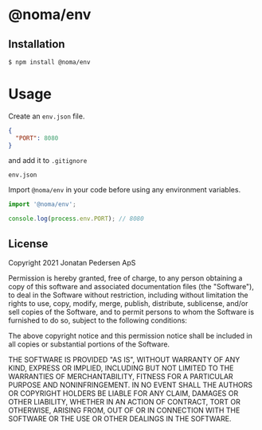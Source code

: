 # @noma/env

## Installation

```bash
$ npm install @noma/env
```

# Usage

Create an `env.json` file.

```json
{
  "PORT": 8080
}
```

and add it to `.gitignore`

```text
env.json
```

Import `@noma/env` in your code before using any environment variables.

```javascript
import '@noma/env';

console.log(process.env.PORT); // 8080
```

## License

Copyright 2021 Jonatan Pedersen ApS

Permission is hereby granted, free of charge, to any person obtaining a copy of this software and associated documentation files (the "Software"), to deal in the Software without restriction, including without limitation the rights to use, copy, modify, merge, publish, distribute, sublicense, and/or sell copies of the Software, and to permit persons to whom the Software is furnished to do so, subject to the following conditions:

The above copyright notice and this permission notice shall be included in all copies or substantial portions of the Software.

THE SOFTWARE IS PROVIDED "AS IS", WITHOUT WARRANTY OF ANY KIND, EXPRESS OR IMPLIED, INCLUDING BUT NOT LIMITED TO THE WARRANTIES OF MERCHANTABILITY, FITNESS FOR A PARTICULAR PURPOSE AND NONINFRINGEMENT. IN NO EVENT SHALL THE AUTHORS OR COPYRIGHT HOLDERS BE LIABLE FOR ANY CLAIM, DAMAGES OR OTHER LIABILITY, WHETHER IN AN ACTION OF CONTRACT, TORT OR OTHERWISE, ARISING FROM, OUT OF OR IN CONNECTION WITH THE SOFTWARE OR THE USE OR OTHER DEALINGS IN THE SOFTWARE.
